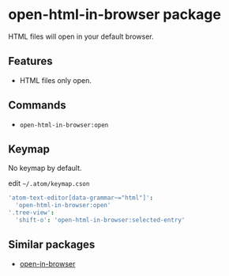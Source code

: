 # open-html-in-browser package

HTML files will open in your default browser.

## Features

* HTML files only open.

## Commands

* `open-html-in-browser:open`

## Keymap

No keymap by default.

edit `~/.atom/keymap.cson`

```coffeescript
'atom-text-editor[data-grammar~="html"]':
  'open-html-in-browser:open'
'.tree-view':
  'shift-o': 'open-html-in-browser:selected-entry'
```

## Similar packages

* [open-in-browser](https://atom.io/packages/open-in-browser)
